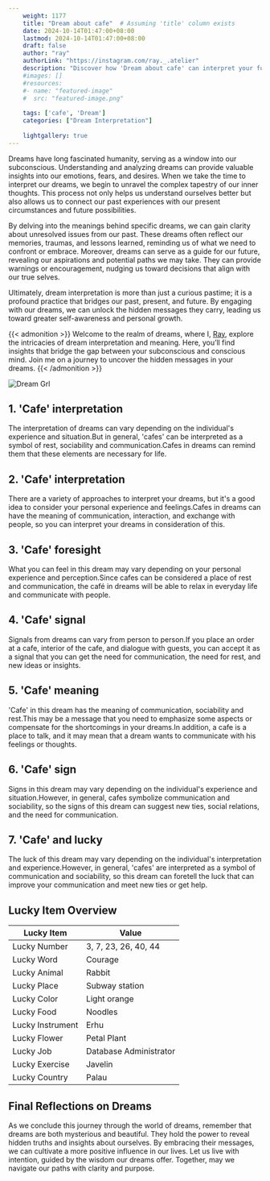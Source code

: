 ```yaml
---
    weight: 1177
    title: "Dream about cafe"  # Assuming 'title' column exists
    date: 2024-10-14T01:47:00+08:00
    lastmod: 2024-10-14T01:47:00+08:00
    draft: false
    author: "ray"
    authorLink: "https://instagram.com/ray._.atelier"
    description: "Discover how 'Dream about cafe' can interpret your future and uncover its significant meanings in your life."
    #images: []
    #resources:
    #- name: "featured-image"
    #  src: "featured-image.png"
    
    tags: ['cafe', 'Dream']
    categories: ["Dream Interpretation"]
    
    lightgallery: true
---
```

    
Dreams have long fascinated humanity, serving as a window into our subconscious. Understanding and analyzing dreams can provide valuable insights into our emotions, fears, and desires. When we take the time to interpret our dreams, we begin to unravel the complex tapestry of our inner thoughts. This process not only helps us understand ourselves better but also allows us to connect our past experiences with our present circumstances and future possibilities.

By delving into the meanings behind specific dreams, we can gain clarity about unresolved issues from our past. These dreams often reflect our memories, traumas, and lessons learned, reminding us of what we need to confront or embrace. Moreover, dreams can serve as a guide for our future, revealing our aspirations and potential paths we may take. They can provide warnings or encouragement, nudging us toward decisions that align with our true selves.

Ultimately, dream interpretation is more than just a curious pastime; it is a profound practice that bridges our past, present, and future. By engaging with our dreams, we can unlock the hidden messages they carry, leading us toward greater self-awareness and personal growth.

{{< admonition >}}
Welcome to the realm of dreams, where I, [Ray](https://instagram.com/ray._.atelier), explore the intricacies of dream interpretation and meaning. Here, you’ll find insights that bridge the gap between your subconscious and conscious mind. Join me on a journey to uncover the hidden messages in your dreams.
{{< /admonition >}}

![Dream Grl](https://cdn.pixabay.com/photo/2017/11/02/03/35/gothic-2910057_1280.jpg "Dream Grl")

## 1. 'Cafe' interpretation
The interpretation of dreams can vary depending on the individual's experience and situation.But in general, 'cafes' can be interpreted as a symbol of rest, sociability and communication.Cafes in dreams can remind them that these elements are necessary for life.

## 2. 'Cafe' interpretation
There are a variety of approaches to interpret your dreams, but it's a good idea to consider your personal experience and feelings.Cafes in dreams can have the meaning of communication, interaction, and exchange with people, so you can interpret your dreams in consideration of this.

## 3. 'Cafe' foresight
What you can feel in this dream may vary depending on your personal experience and perception.Since cafes can be considered a place of rest and communication, the café in dreams will be able to relax in everyday life and communicate with people.

## 4. 'Cafe' signal
Signals from dreams can vary from person to person.If you place an order at a cafe, interior of the cafe, and dialogue with guests, you can accept it as a signal that you can get the need for communication, the need for rest, and new ideas or insights.

## 5. 'Cafe' meaning
'Cafe' in this dream has the meaning of communication, sociability and rest.This may be a message that you need to emphasize some aspects or compensate for the shortcomings in your dreams.In addition, a cafe is a place to talk, and it may mean that a dream wants to communicate with his feelings or thoughts.

## 6. 'Cafe' sign
Signs in this dream may vary depending on the individual's experience and situation.However, in general, cafes symbolize communication and sociability, so the signs of this dream can suggest new ties, social relations, and the need for communication.

## 7. 'Cafe' and lucky
The luck of this dream may vary depending on the individual's interpretation and experience.However, in general, 'cafes' are interpreted as a symbol of communication and sociability, so this dream can foretell the luck that can improve your communication and meet new ties or get help.

## Lucky Item Overview
| Lucky Item          | Value              |
|---------------|--------------------|
| Lucky Number        | 3, 7, 23, 26, 40, 44  |
| Lucky Word          | Courage |
| Lucky Animal        | Rabbit |
| Lucky Place         | Subway station     |
| Lucky Color         | Light orange     |
| Lucky Food          | Noodles      |
| Lucky Instrument    | Erhu |
| Lucky Flower        | Petal Plant    |
| Lucky Job           | Database Administrator       |
| Lucky Exercise      | Javelin  |
| Lucky Country       | Palau    |


##  Final Reflections on Dreams

As we conclude this journey through the world of dreams, remember that dreams are both mysterious and beautiful. They hold the power to reveal hidden truths and insights about ourselves. By embracing their messages, we can cultivate a more positive influence in our lives. Let us live with intention, guided by the wisdom our dreams offer. Together, may we navigate our paths with clarity and purpose.
